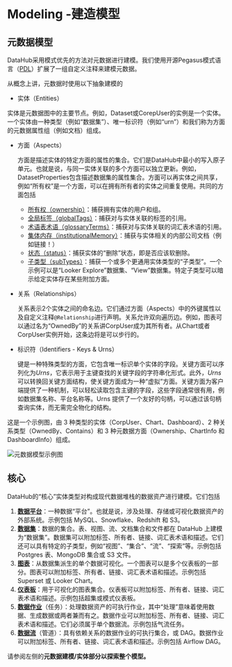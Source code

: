# Modeling -建造模型

## 元数据模型

DataHub采用模式优先的方法对元数据进行建模。我们使用开源Pegasus模式语言（[PDL](https://linkedin.github.io/rest.li/pdl_schema)）扩展了一组自定义注释来建模元数据。

从概念上讲，元数据时使用以下抽象建模的

- 实体（Entities）

实体是元数据图中的主要节点。例如，Dataset或CorepUser的实例是一个实体。一个实体由一种类型（例如“数据集”）、唯一标识符（例如“urn”）和我们称为方面的元数据属性组（例如文档）组成。

- 方面（Aspects）

  ​	方面是描述实体的特定方面的属性的集合。它们是DataHub中最小的写入原子单元。也就是说，与同一实体关联的多个方面可以独立更新。例如，DatasetProperties包含描述数据集的属性集合。方面可以再实体之间共享，例如“所有权”是一个方面，可以在拥有所有者的实体之间重复使用。共同的方面包括

  - [所有权（ownership）](https://github.com/datahub-project/datahub/blob/master/metadata-models/src/main/pegasus/com/linkedin/common/Ownership.pdl)：捕获拥有实体的用户和组。
  - [全局标签（globalTags）](https://github.com/datahub-project/datahub/blob/master/metadata-models/src/main/pegasus/com/linkedin/common/GlobalTags.pdl)：捕获对与实体关联的标签的引用。
  - [术语表术语（glossaryTerms）](https://github.com/datahub-project/datahub/blob/master/metadata-models/src/main/pegasus/com/linkedin/common/GlossaryTerms.pdl)：捕获对与实体关联的词汇表术语的引用。
  - [集体内存（institutionalMemory）](https://github.com/datahub-project/datahub/blob/master/metadata-models/src/main/pegasus/com/linkedin/common/InstitutionalMemory.pdl)：捕获与实体相关的内部公司文档（例如链接！）
  - [状态（status）](https://github.com/datahub-project/datahub/blob/master/metadata-models/src/main/pegasus/com/linkedin/common/Status.pdl)：捕获实体的“删除”状态，即是否应该软删除。
  - [子类型（subTypes）](https://github.com/datahub-project/datahub/blob/master/metadata-models/src/main/pegasus/com/linkedin/common/SubTypes.pdl)：捕获一个或多个更通用实体类型的“子类型”。一个示例可以是“Looker Explore”数据集、“View”数据集。特定子类型可以暗示给定实体存在某些附加方面。

- 关系（Relationships）

  关系表示2个实体之间的命名边。它们通过方面（Aspects）中的外键属性以及自定义注释`@Relationship`进行声明。关系允许双向遍历边。例如，图表可以通过名为“OwnedBy”的关系讲CorpUser成为其所有者。从Chart或者CorpUser实例开始，这条边将是可以步行的。

- 标识符（Identifiers - Keys & Urns）

  键是一种特殊类型的方面，它包含唯一标识单个实体的字段。关键方面可以序列化为*Urns*，它表示用于主键查找的关键字段的字符串化形式。此外，*Urns*可以转换回关键方面结构，使关键方面成为一种“虚拟”方面。关键方面为客户端提供了一种机制，可以轻松读取包含主键的字段，这些字段通常很有用，例如数据集名称、平台名称等。Urns 提供了一个友好的句柄，可以通过该句柄查询实体，而无需完全物化的结构。

这是一个示例图，由 3 种类型的实体（CorpUser、Chart、Dashboard）、2 种关系类型（OwnedBy、Contains）和 3 种元数据方面（Ownership、ChartInfo 和 DashboardInfo）组成。

![元数据模型示例图](/img/datahub/元数据模型示例图.png)

## 核心

DataHub的“核心”实体类型对构成现代数据堆栈的数据资产进行建模。它们包括

1. **[数据平台](https://datahubproject.io/docs/generated/metamodel/entities/dataplatform)**：一种数据“平台”。也就是说，涉及处理、存储或可视化数据资产的外部系统。示例包括 MySQL、Snowflake、Redshift 和 S3。
2. **[数据集](https://datahubproject.io/docs/generated/metamodel/entities/dataset)**：数据的集合。表、视图、流、文档集合和文件都在 DataHub 上建模为“数据集”。数据集可以附加标签、所有者、链接、词汇表术语和描述。它们还可以具有特定的子类型，例如“视图”、“集合”、“流”、“探索”等。示例包括 Postgres 表、MongoDB 集合或 S3 文件。
3. **[图表](https://datahubproject.io/docs/generated/metamodel/entities/chart)**：从数据集派生的单个数据可视化。一个图表可以是多个仪表板的一部分。图表可以附加标签、所有者、链接、词汇表术语和描述。示例包括 Superset 或 Looker Chart。
4. **[仪表板](https://datahubproject.io/docs/generated/metamodel/entities/dashboard)**：用于可视化的图表集合。仪表板可以附加标签、所有者、链接、词汇表术语和描述。示例包括超集或模式仪表板。
5. **[数据作业](https://datahubproject.io/docs/generated/metamodel/entities/datajob)**（任务）：处理数据资产的可执行作业，其中“处理”意味着使用数据、生成数据或两者兼而有之。数据作业可以附加标签、所有者、链接、词汇表术语和描述。它们必须属于单个数据流。示例包括气流任务。
6. **[数据流](https://datahubproject.io/docs/generated/metamodel/entities/dataflow)**（管道）：具有依赖关系的数据作业的可执行集合，或 DAG。数据作业可以附加标签、所有者、链接、词汇表术语和描述。示例包括 Airflow DAG。

请参阅左侧的**元数据建模/实体部分以探索整个模型。**


